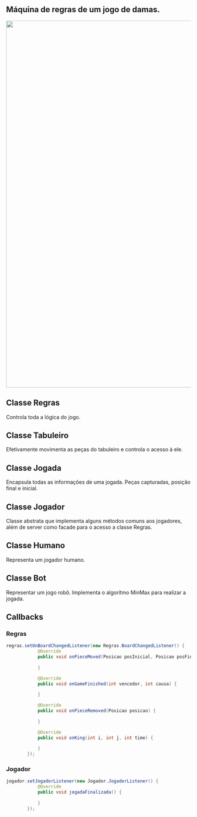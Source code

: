 ## Máquina de regras de um jogo de damas.

<p align="center">
  <img src="http://i.imgur.com/cPAzuyS.png" width="1000"/>
</p>

## Classe Regras
Controla toda a lógica do jogo.

## Classe Tabuleiro
Efetivamente movimenta as peças do tabuleiro e controla o acesso à ele.

## Classe Jogada
Encapsula todas as informações de uma jogada. Peças capturadas, posição final e inicial.

## Classe Jogador
Classe abstrata que implementa alguns métodos comuns aos jogadores, além de server como facade para o acesso a classe Regras.

## Classe Humano
Representa um jogador humano.

## Classe Bot
Representar um jogo robô. Implementa o algorítmo MinMax para realizar a jogada.

## Callbacks

### Regras

```java
regras.setOnBoardChangedListener(new Regras.BoardChangedListener() {
            @Override
            public void onPieceMoved(Posicao posInicial, Posicao posFinal) {
               
            }

            @Override
            public void onGameFinished(int vencedor, int causa) {
            
            }

            @Override
            public void onPieceRemoved(Posicao posicao) {
                
            }

            @Override
            public void onKing(int i, int j, int time) {
                
            }
        });
```

### Jogador

```java
jogador.setJogadorListener(new Jogador.JogadorListener() {
            @Override
            public void jogadaFinalizada() {
                
            }
        });
```

